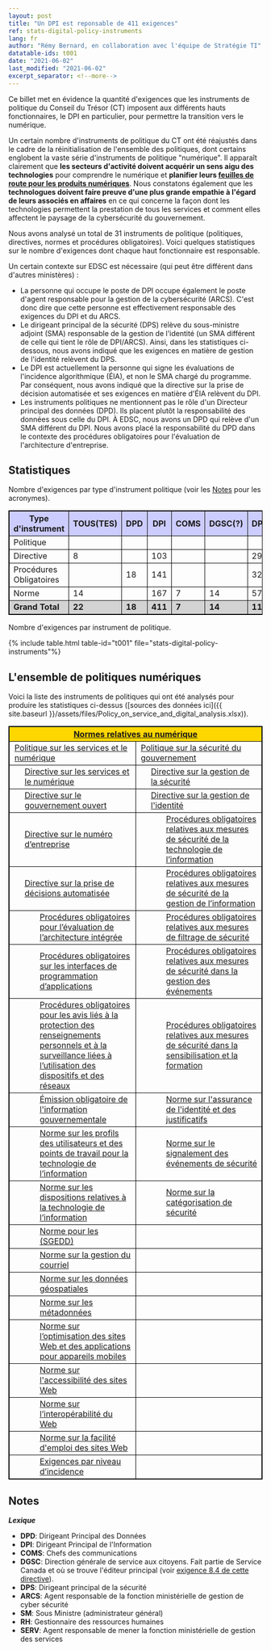 ```yaml
---
layout: post
title: "Un DPI est reponsable de 411 exigences"
ref: stats-digital-policy-instruments
lang: fr
author: "Rémy Bernard, en collaboration avec l'équipe de Stratégie TI"
datatable-ids: t001
date: "2021-06-02"
last_modified: "2021-06-02"
excerpt_separator: <!--more-->
---
```

<!-- markdownlint-disable MD033 -->
<!-- the below cSpell statement says to ignore any text between HTML tags. e.g., it will ignore "th rowspan='2'" in this string: <th rowspan='2'> -->
<!-- cSpell:ignoreRegExp /\<[^\>]+\>/ -->
<!-- The img + em {} stylecheet selector is a hack to add caption to an image in markdown without using plugin: https://stackoverflow.com/questions/19331362/using-an-image-caption-in-markdown-jekyll -->

<style>
table, th, td {
  border: 1px solid black;
}

th {
  background-color: #ccccff;
}

tr.grand-total {
  background-color: lightgray;
  font-weight: bold;
}

td.level1 {
  padding-left: 10px;
}

td.level2 {
  padding-left: 30px;
}

td.level3 {
  padding-left: 60px;
}

img + em { display: inline-block; }
</style>

Ce billet met en évidence la quantité d'exigences que les instruments de politique du Conseil du Trésor (CT) imposent aux différents hauts fonctionnaires, le DPI en particulier, pour permettre la transition vers le numérique.
<!--more-->

Un certain nombre d'instruments de politique du CT ont été réajustés dans le cadre de la réinitialisation de l'ensemble des politiques, dont certains englobent la vaste série d'instruments de politique "numérique".
Il apparaît clairement que **les secteurs d'activité doivent acquérir un sens aigu des technologies** pour comprendre le numérique et **planifier leurs [feuilles de route pour les produits numériques](https://www.pmi.org/disciplined-agile/process/product-management)**.
Nous constatons également que les **technologues doivent faire preuve d'une plus grande empathie à l'égard de leurs associés en affaires** en ce qui concerne la façon dont les technologies permettent la prestation de tous les services et comment elles affectent le paysage de la cybersécurité du gouvernement.

Nous avons analysé un total de 31 instruments de politique (politiques, directives, normes et procédures obligatoires). Voici quelques statistiques sur le nombre d'exigences dont chaque haut fonctionnaire est responsable.

Un certain contexte sur EDSC est nécessaire (qui peut être différent dans d'autres ministères) :

- La personne qui occupe le poste de DPI occupe également le poste d'agent responsable pour la gestion de la cybersécurité (ARCS). C'est donc dire que cette personne est effectivement responsable des exigences du DPI et du ARCS.
- Le dirigeant principal de la sécurité (DPS) relève du sous-ministre adjoint (SMA) responsable de la gestion de l'identité (un SMA différent de celle qui tient le rôle de DPI/ARCS). Ainsi, dans les statistiques ci-dessous, nous avons indiqué que les exigences en matière de gestion de l'identité relèvent du DPS.
- Le DPI est actuellement la personne qui signe les évaluations de l'incidence algorithmique (ÉIA), et non le SMA chargé du programme. Par conséquent, nous avons indiqué que la directive sur la prise de décision automatisée et ses exigences en matière d'ÉIA relèvent du DPI.
- Les instruments politiques ne mentionnent pas le rôle d'un Directeur principal des données (DPD). Ils placent plutôt la responsabilité des données sous celle du DPI. À EDSC, nous avons un DPD qui relève d'un SMA différent du DPI. Nous avons placé la responsabilité du DPD dans le contexte des procédures obligatoires pour l'évaluation de l'architecture d'entreprise.

## Statistiques

Nombre d'exigences par type d'instrument politique (voir les [Notes](#notes) pour les acronymes).

<table>
  <tr>
    <th>Type d'instrument</th>
    <th>TOUS(TES)</th>
    <th>DPD</th>
    <th>DPI</th>
    <th>COMS</th>
    <th>DGSC(?)</th>
    <th>DPS</th>
    <th>ARCS</th>
    <th>SM</th>
    <th>RH</th>
    <th>SERV</th>
  </tr>
  <tr>
    <td>Politique</td>
    <td>&nbsp;</td>
    <td>&nbsp;</td>
    <td>&nbsp;</td>
    <td>&nbsp;</td>
    <td>&nbsp;</td>
    <td>&nbsp;</td>
    <td>&nbsp;</td>
    <td>54</td>
    <td>&nbsp;</td>
    <td>&nbsp;</td>
  </tr>
  <tr>
    <td>Directive</td>
    <td>8</td>
    <td>&nbsp;</td>
    <td>103</td>
    <td>&nbsp;</td>
    <td>&nbsp;</td>
    <td>29</td>
    <td>17</td>
    <td>&nbsp;</td>
    <td>2</td>
    <td>7</td>
  </tr>
  <tr>
    <td>Procédures Obligatoires</td>
    <td>&nbsp;</td>
    <td>18</td>
    <td>141</td>
    <td>&nbsp;</td>
    <td>&nbsp;</td>
    <td>32</td>
    <td>80</td>
    <td>&nbsp;</td>
    <td>&nbsp;</td>
    <td>&nbsp;</td>
  </tr>
  <tr>
    <td>Norme</td>
    <td>14</td>
    <td>&nbsp;</td>
    <td>167</td>
    <td>7</td>
    <td>14</td>
    <td>57</td>
    <td>1</td>
    <td>&nbsp;</td>
    <td>1</td>
    <td>&nbsp;</td>
  </tr>
  <tr class="grand-total">
    <td>Grand Total</td>
    <td>22</td>
    <td>18</td>
    <td>411</td>
    <td>7</td>
    <td>14</td>
    <td>118</td>
    <td>98</td>
    <td>54</td>
    <td>3</td>
    <td>7</td>
  </tr>
</table>

Nombre d'exigences par instrument de politique.

{% include table.html table-id="t001" file="stats-digital-policy-instruments"%}

## L'ensemble de politiques numériques

Voici la liste des instruments de politiques qui ont été analysés pour produire les statistiques ci-dessus ([sources des données ici]({{ site.baseurl }}/assets/files/Policy_on_service_and_digital_analysis.xlsx)).

<table>
  <tr>
    <th colspan="2" style="background-color: gold; text-align: center;"><a href="https://www.canada.ca/fr/gouvernement/systeme/gouvernement-numerique/normes-numeriques-gouvernement-canada.html">Normes relatives au numérique</a></th>
  </tr>
  <tr>
    <td class="level1" style="width: 50%"><a href="https://www.tbs-sct.gc.ca/pol/doc-fra.aspx?id=32603">Politique sur les services et le numérique</a></td>
    <td class="level1" style="width: 50%"><a href="https://www.tbs-sct.gc.ca/pol/doc-fra.aspx?id=16578">Politique sur la sécurité du gouvernement</a></td>
  </tr>
  <tr>
    <td class="level2"><a href="https://www.tbs-sct.gc.ca/pol/doc-fra.aspx?id=32601">Directive sur les services et le numérique</a></td>
    <td class="level2"><a href="https://www.tbs-sct.gc.ca/pol/doc-fra.aspx?id=32611">Directive sur la gestion de la sécurité</a></td>
  </tr>
  <tr>
    <td class="level2"><a href="https://www.tbs-sct.gc.ca/pol/doc-fra.aspx?id=28108">Directive sur le gouvernement ouvert</a></td>
    <td class="level2"><a href="https://www.tbs-sct.gc.ca/pol/doc-fra.aspx?id=16577">Directive sur la gestion de l'identité</a></td>
  </tr>
  <tr>
    <td class="level2"><a href="https://www.tbs-sct.gc.ca/pol/doc-fra.aspx?id=32579">Directive sur le numéro d’entreprise</a></td>
    <td class="level3"><a href="https://www.tbs-sct.gc.ca/pol/doc-fra.aspx?id=32611">Procédures obligatoires relatives aux mesures de sécurité de la technologie de l’information</a></td>
  </tr>
  <tr>
    <td class="level2"><a href="https://www.tbs-sct.gc.ca/pol/doc-fra.aspx?id=32592">Directive sur la prise de décisions automatisée</a></td>
    <td class="level3"><a href="https://www.tbs-sct.gc.ca/pol/doc-fra.aspx?id=32611">Procédures obligatoires relatives aux mesures de sécurité de la gestion de l’information</a></td>
  </tr>
  <tr>
    <td class="level3"><a href="https://www.tbs-sct.gc.ca/pol/doc-fra.aspx?id=32602">Procédures obligatoires pour l’évaluation de l’architecture intégrée</a></td>
    <td class="level3"><a href="https://www.tbs-sct.gc.ca/pol/doc-fra.aspx?id=32611">Procédures obligatoires relatives aux mesures de filtrage de sécurité</a></td>
  </tr>
  <tr>
    <td class="level3"><a href="https://www.tbs-sct.gc.ca/pol/doc-fra.aspx?id=32604">Procédures obligatoires sur les interfaces de programmation d’applications</a></td>  
    <td class="level3"><a href="https://www.tbs-sct.gc.ca/pol/doc-fra.aspx?id=32611">Procédures obligatoires relatives aux mesures de sécurité dans la gestion des événements</a></td>
  </tr>
  <tr>
    <td class="level3"><a href="https://www.tbs-sct.gc.ca/pol/doc-fra.aspx?id=32607">Procédures obligatoires pour les avis liés à la protection des renseignements personnels et à la surveillance liées à l’utilisation des dispositifs et des réseaux</a></td>
    <td class="level3"><a href="https://www.tbs-sct.gc.ca/pol/doc-fra.aspx?id=32611">Procédures obligatoires relatives aux mesures de sécurité dans la sensibilisation et la formation</a></td>
  </tr>
  <tr>
    <td class="level3"><a href="https://www.tbs-sct.gc.ca/pol/doc-fra.aspx?id=28108">Émission obligatoire de l'information gouvernementale</a></td>
    <td class="level3"><a href="https://www.tbs-sct.gc.ca/pol/doc-fra.aspx?id=32612">Norme sur l'assurance de l'identité et des justificatifs</a></td>
  </tr>
  <tr>
    <td class="level3"><a href="https://www.tbs-sct.gc.ca/pol/doc-fra.aspx?id=32675">Norme sur les profils des utilisateurs et des points de travail pour la technologie de l’information</a></td>
    <td class="level3"><a href="https://www.tbs-sct.gc.ca/pol/doc-fra.aspx?id=32613">Norme sur le signalement des événements de sécurité</a></td>
  </tr>
  <tr>
    <td class="level3"><a href="https://www.tbs-sct.gc.ca/pol/doc-fra.aspx?id=32674">Norme sur les dispositions relatives à la technologie de l’information</a></td>
    <td class="level3"><a href="https://www.tbs-sct.gc.ca/pol/doc-fra.aspx?id=32614">Norme sur la catégorisation de sécurité</a></td>
  </tr>
  <tr>
    <td class="level3"><a href="https://www.tbs-sct.gc.ca/pol/doc-fra.aspx?id=18910">Norme pour les (SGEDD)</a></td>
    <td>&nbsp;</td>
  </tr>
  <tr>
    <td class="level3"><a href="https://www.tbs-sct.gc.ca/pol/doc-fra.aspx?id=27600">Norme sur la gestion du courriel</a></td>
    <td>&nbsp;</td>
  </tr>
  <tr>
    <td class="level3"><a href="https://www.tbs-sct.gc.ca/pol/doc-fra.aspx?id=16553">Norme sur les données géospatiales</a></td>
    <td>&nbsp;</td>
  </tr>
  <tr>
    <td class="level3"><a href="https://www.tbs-sct.gc.ca/pol/doc-fra.aspx?id=18909">Norme sur les métadonnées</a></td>
    <td>&nbsp;</td>
  </tr>
  <tr>
    <td class="level3"><a href="https://www.tbs-sct.gc.ca/pol/doc-fra.aspx?id=27088">Norme sur l’optimisation des sites Web et des applications pour appareils mobiles</a></td>
    <td>&nbsp;</td>
  </tr>
  <tr>
    <td class="level3"><a href="https://www.tbs-sct.gc.ca/pol/doc-fra.aspx?id=23601">Norme sur l'accessibilité des sites Web</a></td>
    <td>&nbsp;</td>
  </tr>
  <tr>
    <td class="level3"><a href="https://www.tbs-sct.gc.ca/pol/doc-fra.aspx?id=25875">Norme sur l’interopérabilité du Web</a></td>
    <td>&nbsp;</td>
  </tr>
  <tr>
    <td class="level3"><a href="https://www.tbs-sct.gc.ca/pol/doc-fra.aspx?id=24227">Norme sur la facilité d'emploi des sites Web</a></td>
    <td>&nbsp;</td>
  </tr>
  <tr>
    <td class="level3"><a href="https://www.tbs-sct.gc.ca/pol/doc-fra.aspx?id=32592">Exigences par niveau d’incidence</a></td>
    <td>&nbsp;</td>
  </tr>  
</table>

## Notes

***Lexique***

- **DPD**: Dirigeant Principal des Données
- **DPI**:  Dirigeant Principal de l'Information
- **COMS**: Chefs des communications
- **DGSC**: Direction générale de service aux citoyens. Fait partie de Service Canada et où se trouve l'éditeur principal (voir [exigence 8.4 de cette directive](https://www.tbs-sct.gc.ca/pol/doc-fra.aspx?id=30682)).
- **DPS**: Dirigeant principal de la sécurité
- **ARCS**: Agent responsable de la fonction ministérielle de gestion de cyber sécurité
- **SM**: Sous Ministre (administrateur général)
- **RH**: Gestionnaire des ressources humaines
- **SERV**: Agent responsable de mener la fonction ministérielle de gestion des services
